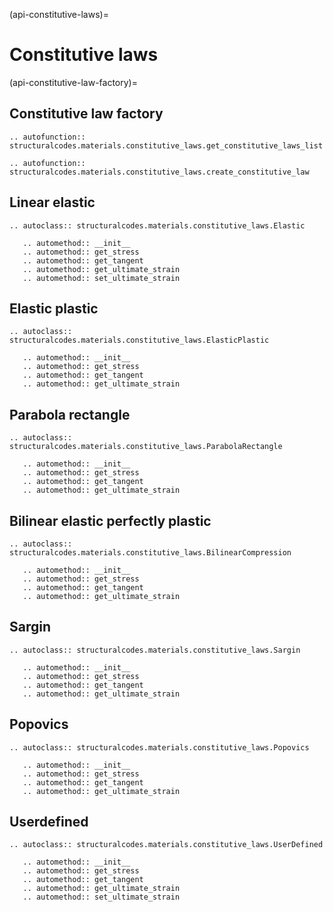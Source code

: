 (api-constitutive-laws)=
# Constitutive laws

(api-constitutive-law-factory)=
## Constitutive law factory

```{eval-rst}
.. autofunction:: structuralcodes.materials.constitutive_laws.get_constitutive_laws_list

```

```{eval-rst}
.. autofunction:: structuralcodes.materials.constitutive_laws.create_constitutive_law

```

## Linear elastic

```{eval-rst}
.. autoclass:: structuralcodes.materials.constitutive_laws.Elastic

   .. automethod:: __init__
   .. automethod:: get_stress
   .. automethod:: get_tangent
   .. automethod:: get_ultimate_strain
   .. automethod:: set_ultimate_strain

```

## Elastic plastic

```{eval-rst}
.. autoclass:: structuralcodes.materials.constitutive_laws.ElasticPlastic

   .. automethod:: __init__
   .. automethod:: get_stress
   .. automethod:: get_tangent
   .. automethod:: get_ultimate_strain

```

## Parabola rectangle

```{eval-rst}
.. autoclass:: structuralcodes.materials.constitutive_laws.ParabolaRectangle

   .. automethod:: __init__
   .. automethod:: get_stress
   .. automethod:: get_tangent
   .. automethod:: get_ultimate_strain

```

## Bilinear elastic perfectly plastic

```{eval-rst}
.. autoclass:: structuralcodes.materials.constitutive_laws.BilinearCompression

   .. automethod:: __init__
   .. automethod:: get_stress
   .. automethod:: get_tangent
   .. automethod:: get_ultimate_strain

```

## Sargin

```{eval-rst}
.. autoclass:: structuralcodes.materials.constitutive_laws.Sargin

   .. automethod:: __init__
   .. automethod:: get_stress
   .. automethod:: get_tangent
   .. automethod:: get_ultimate_strain

```

## Popovics

```{eval-rst}
.. autoclass:: structuralcodes.materials.constitutive_laws.Popovics

   .. automethod:: __init__
   .. automethod:: get_stress
   .. automethod:: get_tangent
   .. automethod:: get_ultimate_strain

```

## Userdefined

```{eval-rst}
.. autoclass:: structuralcodes.materials.constitutive_laws.UserDefined

   .. automethod:: __init__
   .. automethod:: get_stress
   .. automethod:: get_tangent
   .. automethod:: get_ultimate_strain
   .. automethod:: set_ultimate_strain

```